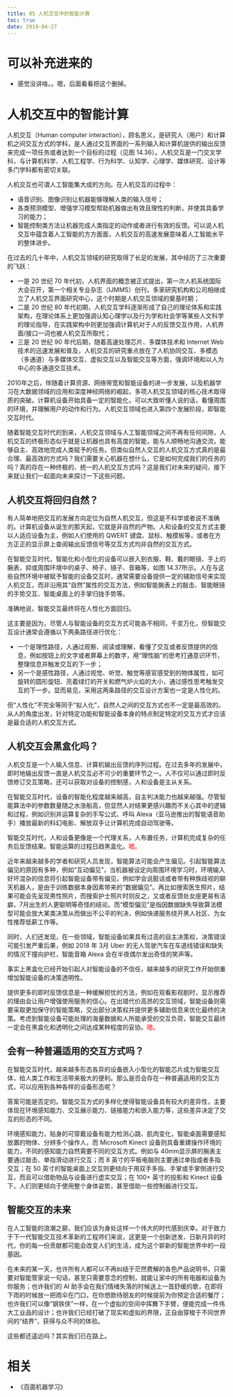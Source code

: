 ```yaml
---
title: 05 人机交互中的智能计算
toc: true
date: 2019-04-27
---
```

# 可以补充进来的

- 感觉没讲啥。。嗯，后面看看把这个删掉。

# 人机交互中的智能计算

人机交互（Human computer interaction），顾名思义，是研究人（用户）和计算机之间交互方式的学科，是人通过交互界面的一系列输入和计算机提供的输出反馈来完成一项任务或者达到一个目标的过程（见图 14.36）。人机交互是一门交叉学科，与计算机科学、人机工程学、行为科学、认知学、心理学、媒体研究、设计等多门学科都有密切关联。

人机交互也可谓人工智能集大成的方向。在人机交互的过程中：

- 语音识别、图像识别让机器能够理解人类的输入信号；
- 各类预测模型、增强学习模型帮助机器做出有效且理性的判断，并使其具备学习的能力；
- 智能控制类方法让机器完成人类指定的动作或者进行有效的反馈。可以说人机交互中蕴含着人工智能的方方面面，人机交互的高速发展意味着人工智能水平的整体进步。


在过去的几十年中，人机交互领域的研究取得了长足的发展，其中经历了三次重要的飞跃：

- 一是 20 世纪 70 年代初，人机界面的概念被正式提出，第一次人机系统国际大会召开，第一个相关专业杂志（IJMMS）创刊，多家研究机构和公司相继成立了人机交互界面研究中心，这个时期是人机交互领域的奠基时期；
- 二是 20 世纪 80 年代初期，人机交互学科逐渐形成了自己的理论体系和实践架构，在理论体系上更加强调认知心理学以及行为学和社会学等某些人文科学的理论指导，在实践架构中则更加强调计算机对于人的反馈交互作用，人机界面/接口一词也被人机交互所取代；
- 三是 20 世纪 90 年代后期，随着高速处理芯片、多媒体技术和 Internet Web技术的迅速发展和普及，人机交互的研究重点放在了人机协同交互、多模态（多通道）与多媒体交互、虚拟交互以及智能交互等方面，强调环境和以人为中心的多通道交互技术。

2010年之后，伴随着计算资源、网络带宽和智能设备的进一步发展，以及机器学习在大数据领域的应用和深度神经网络的崛起，多项人机交互领域的核心技术取得质的突破。计算机设备开始具备一定的智能化，可以大致听懂人说的话，看懂周围的环境，并理解用户的动作和行为。人机交互领域也进入第四个发展阶段，即智能交互时代。


随着智能交互时代的到来，人机交互领域与人工智能领域之间不再有任何间隙，人机交互的终极形态似乎就是让机器也具有高度的智能，能与人顺畅地沟通交流，能够自主、高效地完成人类赋予的任务。但类似自然人交互的人机交互方式真的是最合理、最高效的方式吗？我们需要关心机器在想什么，它是如何完成我们的任务的吗？真的存在一种终极的、统一的人机交互方式吗？这是我们对未来的疑问，接下来就让我们一起面向未来探讨一下这些问题。

## 人机交互将回归自然？

有人简单地把交互的发展方向定位为自然人机交互，但这是不科学或者说不准确的。计算机设备从诞生的那天起，它就是非自然的产物。人和设备的交互方式主要以人适应设备为主，例如人们使用的 QWERT 键盘、鼠标、触摸板等，或者在方方正正的显示屏上查阅输出反馈信号等交互方式均非自然的交互方式。

在智能交互时代，智能化和小型化的设备可以嵌入到衣服、鞋、戴的眼镜、手上的腕表，抑或周围环境中的桌子、椅子、镜子、音箱等，如图 14.37所示。人在与这些自然环境中被赋予智能的设备交互时，通常需要设备提供一定的辅助信号来实现人机交互，而非沿用其“自然”属性的交互方法，例如智能腕表上的敲击、智能眼镜的手势交互、智能桌面上的手掌归拢手势等。

准确地说，智能交互最终将在人性化方面回归。

这主要是因为，尽管人与智能设备的交互方式可能各不相同，千变万化，但智能交互设计通常会遵循以下两条路径进行优化：

- 一个是理性路径，人通过观察、阅读或理解，看懂了交互或者反馈提供的信息，例如按钮上的文字或者屏幕上的数字，用“理性脑”的思考打通意识环节，整理信息并触发交互的下一步；
- 另一个是感性路径，人通过视觉、听觉、触觉等感官感受到的物体属性，如可旋转的圆形旋钮、亮着绿灯的开关和燃气炉火焰的大小，通过感性思考触发交互的下一步。显而易见，采用这两条路径的交互设计方案也一定是人性化的。


但“人性化”不完全等同于“拟人化”，自然人之间的交互方式也不一定是最高效的。从人的角度出发，针对特定功能和智能设备本身的特点制定特定的交互方式才应该是最合适的人机交互方式。

## 人机交互会黑盒化吗？

人机交互是一个人输入信息、计算机输出反馈的序列过程。在过去多年的发展中，即时地输出反馈一直是人机交互必不可少的重要环节之一。人不仅可以通过即时反馈修订交互策略，还可以获取对设备的控制感，人和设备是主从关系。

在智能交互时代，设备的智能化程度越来越高，自主判决能力也越来越强。尽管智能算法中的参数数量随之水涨船高，但显然人对结果更感兴趣而不关心其中的逻辑和过程，例如识别并运算复杂的手写公式、呼叫 Alexa（亚马逊推出的智能语音助手）播放最新的科幻电影、解放双手让计算机完成自动驾驶等。

智能交互时代，人和设备更像是一个代理关系，人布置任务，计算机完成复杂的任务后反馈结果。智能运算的过程日趋黑盒化。<span style="color:red;">嗯。</span>

近年来越来越多的学者和研究人员发现，智能算法可能会产生偏见。引起智能算法偏见的原因有多种，例如“互动偏见”，当机器被设定向周围环境学习时，环境输入好坏混杂的信息将引起智能设备带有偏见，例如学会说脏话或者带有种族歧视的聊天机器人，是由于训练数据本身因素带来的“数据偏见”。再比如搜索医生照片，结果可能会先呈现男性照片，而搜索护士照片时则反之，又或者反馈处女座更易有洁癖，7月出生的人更聪明等奇怪的结论。而“模型偏见”是指因数据缺失导致算法模型可能会放大某类决策从而做出不公平的判决，例如快递服务绕开黑人社区、为女性推荐低薪工作等。

同时，人们还发现，在一些领域，智能设备如果具有过高的自主决策权，决策错误可能引发严重后果，例如 2018 年 3月 Uber 的无人驾驶汽车在车道线错误和缺失的情况下撞向护栏，智能音箱 Alexa 会在半夜偶尔发出奇怪的笑声等。

事实上黑盒化已经开始引起人对智能设备的不信任，越来越多的研究工作开始侧重增加智能设备的决策透明性。

提供更多的即时反馈信息是一种缓解担忧的方法，例如在观看影视剧时，显示推荐的理由会让用户增强使用服务的信心。在出错代价高昂的交互领域，智能设备则需要采取更加保守的智能策略，交出部分决策权并提供更多辅助信息来优化最终的决策。考虑到智能设备可能处理的海量数据和人所能承受的交互负荷，智能交互最终一定会在黑盒化和透明化之间达成某种程度的妥协。<span style="color:red;">嗯。</span>


## 会有一种普遍适用的交互方式吗？


在智能交互时代，越来越多形态各异的设备嵌入小型化的智能芯片成为智能交互体，给人类工作和生活带来极大的便利。那么是否会存在一种普遍适用的交互方式，可以应用到各种各样的设备形态呢？

答案可能是否定的。智能交互方式的多样化使得智能设备具有较大的差异性，主要体现在环境感知能力、交互展示能力、链接能力和嵌入能力等，这些差异决定了交互的形态的不同。

环境感知能力，贴身的可穿戴设备有能力检测心跳、肌肉变化，智能桌面需要感知放置的物体、分辨多个操作人，而 Microsoft Kinect 设备则具备重建操作环境的能力，不同的感知能力自然需要不同的交互方式。例如与 40mm显示屏的腕表主要通过敲击、单指滑动进行交互；而 8 英寸的平板电脑则主要通过单指或者多指交互；在 50 英寸的智能桌面上交互则更倾向于用双手多指、手掌或手掌侧进行交互，而且可以借助物品与设备进行虚实交互；在 100+ 英寸的投影和 Kinect 设备下，人们则更倾向于使用整个身体姿势，甚至借助一些控制器进行交互。


## 智能交互的未来

在人工智能的浪潮之巅，我们应该为身处这样一个伟大的时代感到庆幸。对于致力于下一代智能交互技术革新的工程师们来说，这更是一个创新迸发、日新月异的时代，你的每一份贡献都可能会改变人们的生活，成为这个崭新的智能世界中的一段基因。

在未来的某一天，也许所有人都可以不再纠结于茫然费解的各色产品说明书，只需要对智能管家说一句话，甚至只需要意念的控制，就能让家中的所有电器和设备为你服务；也许我们的 AI 助手会在我们情绪失落的时候送上一首舒缓的歌，在即将下雨的时候放一把雨伞在门口，在你想款待朋友的时候提前为你预定合适的餐厅；也许我们可以像“钢铁侠”一样，在一个虚拟的空间中挥舞下手臂，便能完成一件伟大工业品的设计；也许我们已经打破了现实和虚拟的界限，正自由穿梭于不同世界间的“结界”，获得与众不同的体验。

这些都还遥远吗？其实我们已在路上。


# 相关

- 《百面机器学习》
